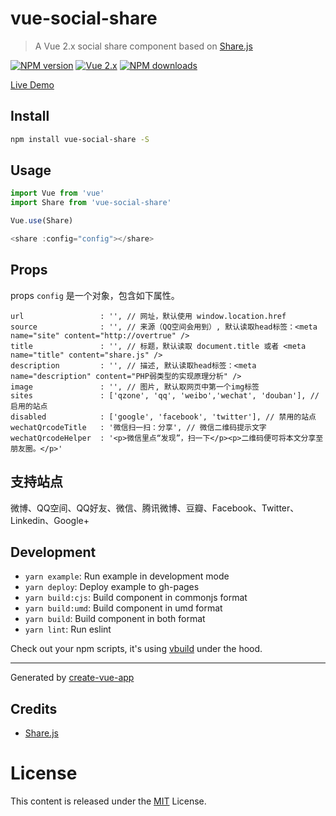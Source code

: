 # vue-social-share

> A Vue 2.x social share component based on [Share.js](https://github.com/overtrue/share.js)

[![NPM version](https://img.shields.io/npm/v/vue-social-share.svg?style=flat)](https://npmjs.com/package/vue-social-share) 
[![Vue 2.x](https://img.shields.io/badge/Vue-2.x-brightgreen.svg)](https://vuejs.org/v2/guide/)
[![NPM downloads](https://img.shields.io/npm/dm/vue-social-share.svg?style=flat)](https://npmjs.com/package/vue-social-share) 

[Live Demo](http://vue-social-share.surge.sh/)

## Install

```bash
npm install vue-social-share -S
```

## Usage

```js
import Vue from 'vue'
import Share from 'vue-social-share'

Vue.use(Share)

<share :config="config"></share>
```

## Props

props `config` 是一个对象，包含如下属性。

```
url                 : '', // 网址，默认使用 window.location.href
source              : '', // 来源（QQ空间会用到）, 默认读取head标签：<meta name="site" content="http://overtrue" />
title               : '', // 标题，默认读取 document.title 或者 <meta name="title" content="share.js" />
description         : '', // 描述, 默认读取head标签：<meta name="description" content="PHP弱类型的实现原理分析" />
image               : '', // 图片, 默认取网页中第一个img标签
sites               : ['qzone', 'qq', 'weibo','wechat', 'douban'], // 启用的站点
disabled            : ['google', 'facebook', 'twitter'], // 禁用的站点
wechatQrcodeTitle   : '微信扫一扫：分享', // 微信二维码提示文字
wechatQrcodeHelper  : '<p>微信里点“发现”，扫一下</p><p>二维码便可将本文分享至朋友圈。</p>'
```

## 支持站点

微博、QQ空间、QQ好友、微信、腾讯微博、豆瓣、Facebook、Twitter、Linkedin、Google+

## Development

- `yarn example`: Run example in development mode
- `yarn deploy`: Deploy example to gh-pages
- `yarn build:cjs`: Build component in commonjs format
- `yarn build:umd`: Build component in umd format
- `yarn build`: Build component in both format
- `yarn lint`: Run eslint

Check out your npm scripts, it's using [vbuild](https://github.com/egoist/vbuild) under the hood.

---

Generated by [create-vue-app](https://github.com/egoist/create-vue-app)

## Credits

* [Share.js](https://github.com/overtrue/share.js)

# License

This content is released under the [MIT](http://opensource.org/licenses/MIT) License.
